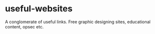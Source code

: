 # useful-websites
A conglomerate of useful links. Free graphic designing sites, educational content, opsec etc.

